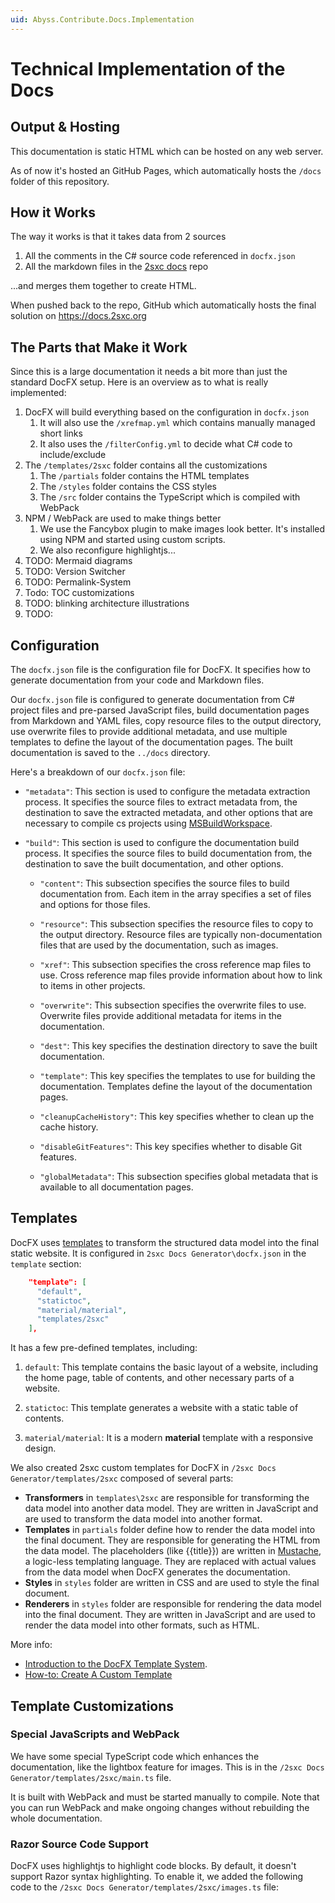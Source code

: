 ```yaml
---
uid: Abyss.Contribute.Docs.Implementation
---
```


# Technical Implementation of the Docs

## Output & Hosting

This documentation is static HTML which can be hosted on any web server.

As of now it's hosted an GitHub Pages, which automatically hosts the `/docs` folder of this repository.

## How it Works

The way it works is that it takes data from 2 sources

1. All the comments in the C# source code referenced in `docfx.json`
1. All the markdown files in the [2sxc docs](https://github.com/2sic/2sxc-docs) repo

...and merges them together to create HTML.

When pushed back to the repo, GitHub which automatically hosts the final solution on <https://docs.2sxc.org>

## The Parts that Make it Work

Since this is a large documentation it needs a bit more than just the standard DocFX setup.
Here is an overview as to what is really implemented:

1. DocFX will build everything based on the configuration in `docfx.json`
    1. It will also use the `/xrefmap.yml` which contains manually managed short links
    1. It also uses the `/filterConfig.yml` to decide what C# code to include/exclude
1. The `/templates/2sxc` folder contains all the customizations
    1. The `/partials` folder contains the HTML templates
    1. The `/styles` folder contains the CSS styles
    1. The `/src` folder contains the TypeScript which is compiled with WebPack
1. NPM / WebPack are used to make things better
    1. We use the Fancybox plugin to make images look better. It's installed using NPM and started using custom scripts.
    1. We also reconfigure highlightjs...
1. TODO: Mermaid diagrams
1. TODO: Version Switcher
1. TODO: Permalink-System
1. Todo: TOC customizations
1. TODO: blinking architecture illustrations
1. TODO:

## Configuration

The `docfx.json` file is the configuration file for DocFX. It specifies how to generate documentation from your code and Markdown files.

Our `docfx.json` file is configured to generate documentation from C# project files and pre-parsed JavaScript files, build documentation pages from Markdown and YAML files, copy resource files to the output directory, use overwrite files to provide additional metadata, and use multiple templates to define the layout of the documentation pages. The built documentation is saved to the `../docs` directory.

Here's a breakdown of our `docfx.json` file:

- `"metadata"`: This section is used to configure the metadata extraction process. It specifies the source files to extract metadata from, the destination to save the extracted metadata, and other options that are necessary to compile cs projects using [MSBuildWorkspace](https://gist.github.com/DustinCampbell/32cd69d04ea1c08a16ae5c4cd21dd3a3).

- `"build"`: This section is used to configure the documentation build process. It specifies the source files to build documentation from, the destination to save the built documentation, and other options.

  - `"content"`: This subsection specifies the source files to build documentation from. Each item in the array specifies a set of files and options for those files.

  - `"resource"`: This subsection specifies the resource files to copy to the output directory. Resource files are typically non-documentation files that are used by the documentation, such as images.

  - `"xref"`: This subsection specifies the cross reference map files to use. Cross reference map files provide information about how to link to items in other projects.

  - `"overwrite"`: This subsection specifies the overwrite files to use. Overwrite files provide additional metadata for items in the documentation.

  - `"dest"`: This key specifies the destination directory to save the built documentation.

  - `"template"`: This key specifies the templates to use for building the documentation. Templates define the layout of the documentation pages.

  - `"cleanupCacheHistory"`: This key specifies whether to clean up the cache history.

  - `"disableGitFeatures"`: This key specifies whether to disable Git features.

  - `"globalMetadata"`: This subsection specifies global metadata that is available to all documentation pages.

## Templates

DocFX uses [templates](https://dotnet.github.io/docfx/docs/template.html) to transform the structured data model into the final static website. It is configured in `2sxc Docs Generator\docfx.json` in the `template` section:

```json
    "template": [
      "default",
      "statictoc",
      "material/material",
      "templates/2sxc"
    ],
```

It has a few pre-defined templates, including:

1. `default`: This template contains the basic layout of a website, including the home page, table of contents, and other necessary parts of a website.

2. `statictoc`: This template generates a website with a static table of contents.

3. `material/material`: It is a modern **material** template with a responsive design.

We also created 2sxc custom templates for DocFX in `/2sxc Docs Generator/templates/2sxc` composed of several parts:

- **Transformers** in `templates\2sxc` are responsible for transforming the data model into another data model. They are written in JavaScript and are used to transform the data model into another format.
- **Templates** in `partials` folder define how to render the data model into the final document. They are responsible for generating the HTML from the data model. The placeholders (like {{title}}) are written in [Mustache](http://mustache.github.io/), a logic-less templating language. They are replaced with actual values from the data model when DocFX generates the documentation.
- **Styles** in `styles` folder are written in CSS and are used to style the final document.
- **Renderers** in `styles` folder are responsible for rendering the data model into the final document. They are written in JavaScript and are used to render the data model into other formats, such as HTML.

More info:

- [Introduction to the DocFX Template System](https://dotnet.github.io/docfx/tutorial/intro_template.html).
- [How-to: Create A Custom Template](https://dotnet.github.io/docfx/tutorial/howto_create_custom_template.html)

## Template Customizations

### Special JavaScripts and WebPack

We have some special TypeScript code which enhances the documentation, like the lightbox feature for images.
This is in the `/2sxc Docs Generator/templates/2sxc/main.ts` file.

It is built with WebPack and must be started manually to compile.
Note that you can run WebPack and make ongoing changes without rebuilding the whole documentation.

### Razor Source Code Support

DocFX uses highlightjs to highlight code blocks.
By default, it doesn't support Razor syntax highlighting.
 To enable it, we added the following code to the `/2sxc Docs Generator/templates/2sxc/images.ts` file:

```html

